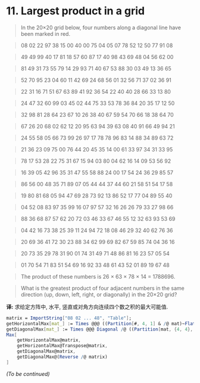 # 11. Largest product in a grid

> In the 20×20 grid below, four numbers along a diagonal line have been marked in red.

> 08 02 22 97 38 15 00 40 00 75 04 05 07 78 52 12 50 77 91 08

> 49 49 99 40 17 81 18 57 60 87 17 40 98 43 69 48 04 56 62 00

> 81 49 31 73 55 79 14 29 93 71 40 67 53 88 30 03 49 13 36 65

> 52 70 95 23 04 60 11 42 69 24 68 56 01 32 56 71 37 02 36 91

> 22 31 16 71 51 67 63 89 41 92 36 54 22 40 40 28 66 33 13 80

> 24 47 32 60 99 03 45 02 44 75 33 53 78 36 84 20 35 17 12 50

> 32 98 81 28 64 23 67 10 26 38 40 67 59 54 70 66 18 38 64 70

> 67 26 20 68 02 62 12 20 95 63 94 39 63 08 40 91 66 49 94 21

> 24 55 58 05 66 73 99 26 97 17 78 78 96 83 14 88 34 89 63 72

> 21 36 23 09 75 00 76 44 20 45 35 14 00 61 33 97 34 31 33 95

> 78 17 53 28 22 75 31 67 15 94 03 80 04 62 16 14 09 53 56 92

> 16 39 05 42 96 35 31 47 55 58 88 24 00 17 54 24 36 29 85 57

> 86 56 00 48 35 71 89 07 05 44 44 37 44 60 21 58 51 54 17 58

> 19 80 81 68 05 94 47 69 28 73 92 13 86 52 17 77 04 89 55 40

> 04 52 08 83 97 35 99 16 07 97 57 32 16 26 26 79 33 27 98 66

> 88 36 68 87 57 62 20 72 03 46 33 67 46 55 12 32 63 93 53 69

> 04 42 16 73 38 25 39 11 24 94 72 18 08 46 29 32 40 62 76 36

> 20 69 36 41 72 30 23 88 34 62 99 69 82 67 59 85 74 04 36 16

> 20 73 35 29 78 31 90 01 74 31 49 71 48 86 81 16 23 57 05 54

> 01 70 54 71 83 51 54 69 16 92 33 48 61 43 52 01 89 19 67 48

> The product of these numbers is 26 × 63 × 78 × 14 = 1788696.

> What is the greatest product of four adjacent numbers in the same direction (up, down, left, right, or diagonally) in the 20×20 grid?

**译:** 求给定方阵中, 水平, 竖直或对角方向连续四个数之积的最大可能值.

```mathematica
matrix = ImportString["08 02 ... 48", "Table"];
getHorizontalMax[mat_] := Times @@@ ((Partition[#, 4, 1] & /@ mat)~Flatten~1) // Max;
getDiagonalMax[mat_] := Times @@@ Diagonal /@ ((Partition[mat, {4, 4}, 1])~Flatten~1) // Max;
Max[
    getHorizontalMax@matrix,
    getHorizontalMax@Transpose@matrix,
    getDiagonalMax@matrix,
    getDiagonalMax@(Reverse /@ matrix)
]
```


*(To be continued)*